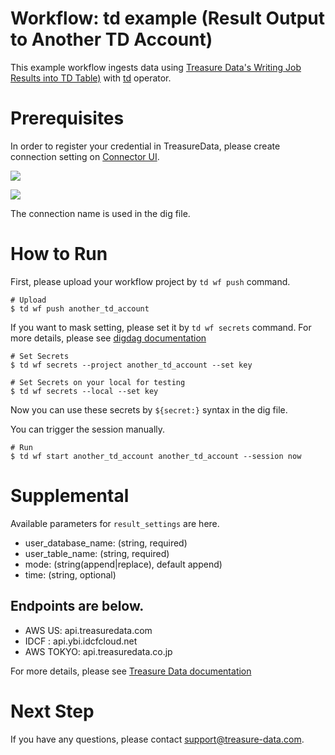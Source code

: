 # Workflow: td example (Result Output to Another TD Account)

This example workflow ingests data using [Treasure Data's Writing Job Results into TD Table)](https://docs.treasuredata.com/articles/result-into-td) with [td](http://docs.digdag.io/operators/td.html) operator.

# Prerequisites

In order to register your credential in TreasureData, please create connection setting on [Connector UI](https://console.treasuredata.com/app/connections).

![](https://t.gyazo.com/teams/treasure-data/1683a6fdfe390f7942c677e18ba1cca8.png)

![](https://t.gyazo.com/teams/treasure-data/9d7e21e7b4442abbb9e009eebcd19681.png)

The connection name is used in the dig file.

# How to Run

First, please upload your workflow project by `td wf push` command.

    # Upload
    $ td wf push another_td_account

If you want to mask setting, please set it by `td wf secrets` command. For more details, please see [digdag documentation](http://docs.digdag.io/command_reference.html#secrets)

    # Set Secrets
    $ td wf secrets --project another_td_account --set key

    # Set Secrets on your local for testing
    $ td wf secrets --local --set key

Now you can use these secrets by `${secret:}` syntax in the dig file.


You can trigger the session manually.

    # Run
    $ td wf start another_td_account another_td_account --session now
    
# Supplemental

Available parameters for `result_settings` are here.

- user_database_name: (string, required)
- user_table_name: (string, required)
- mode: (string(append|replace), default append)
- time: (string, optional)

## Endpoints are below.

- AWS US: api.treasuredata.com
- IDCF  : api.ybi.idcfcloud.net
- AWS TOKYO: api.treasuredata.co.jp

For more details, please see [Treasure Data documentation](https://docs.treasuredata.com/articles/result-into-td#two-ways-to-modify-data-appendreplace)

# Next Step

If you have any questions, please contact support@treasure-data.com.
